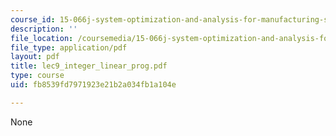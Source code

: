 ```yaml
---
course_id: 15-066j-system-optimization-and-analysis-for-manufacturing-summer-2003
description: ''
file_location: /coursemedia/15-066j-system-optimization-and-analysis-for-manufacturing-summer-2003/fb8539fd7971923e21b2a034fb1a104e_lec9_integer_linear_prog.pdf
file_type: application/pdf
layout: pdf
title: lec9_integer_linear_prog.pdf
type: course
uid: fb8539fd7971923e21b2a034fb1a104e

---
```

None